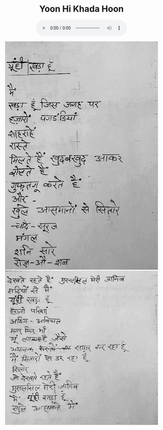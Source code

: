 <center>
<h1>Yoon Hi Khada Hoon</h1>
<figure>
    <audio
       controls
       src="./yoonhinKhadaHoon.mp3">
          Your browser does not support the
          <code>audio</code> element.
    </audio>
</figure>


![](./49_yoonhiKhadaHoon.jpg)
![](./50_yoonhiKhadaHoon.jpg)

</center>
